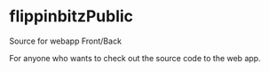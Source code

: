 # flippinbitzPublic
Source for webapp Front/Back

For anyone who wants to check out the source code to the web app.
